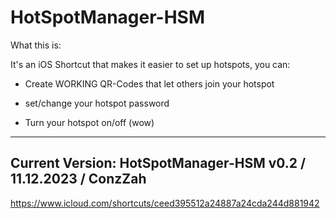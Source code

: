 # HotSpotManager-HSM

What this is:

It's an iOS Shortcut that makes it easier to set up hotspots, you can:

- Create WORKING QR-Codes that let others join your hotspot
  
- set/change your hotspot password
  
- Turn your hotspot on/off (wow)


  
--------------------
Current Version:
HotSpotManager-HSM
v0.2 /
11.12.2023 /
ConzZah
--------------------
https://www.icloud.com/shortcuts/ceed395512a24887a24cda244d881942

